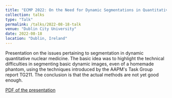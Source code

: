 ```yaml
---
title: "ECMP 2022: On the Need for Dynamic Segmentations in Quantitative Dynamic Nuclear Medicine"
collection: talks
type: "Talk"
permalink: /talks/2022-08-18-talk
venue: "Dublin City University"
date: 2022-08-18
location: "Dublin, Ireland"
---
```

Presentation on the issues pertaining to segmentation in dynamic quantitative nuclear medicine. 
The basic idea was to highlight the technical difficulties in segmenting basic dynamic images, even of a homemade phantom,
using the techniques introduced by the AAPM's Task Group report TG211.
The conclusion is that the actual methods are not yet good enough.

[PDF of the presentation](https://argilfea.github.io/philippethemedicalphysicist.github.io/files/CAP2022_Poster_v2.pdf)<br>
